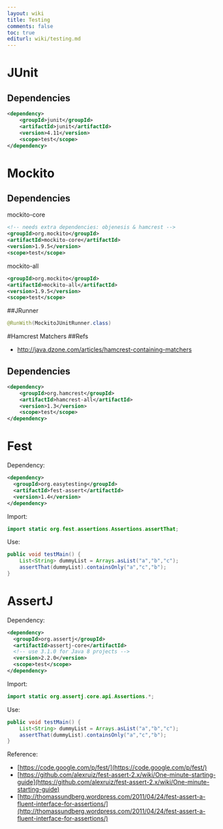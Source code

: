 ```yaml
---
layout: wiki
title: Testing
comments: false
toc: true
editurl: wiki/testing.md
---
```


# JUnit

## Dependencies

```xml
<dependency>
    <groupId>junit</groupId>
    <artifactId>junit</artifactId>
    <version>4.11</version>
    <scope>test</scope>
</dependency>
```

# Mockito

## Dependencies

mockito-core

```xml
<!-- needs extra dependencies: objenesis & hamcrest -->
<groupId>org.mockito</groupId>
<artifactId>mockito-core</artifactId>
<version>1.9.5</version>
<scope>test</scope>
```

mockito-all

```xml
<groupId>org.mockito</groupId>
<artifactId>mockito-all</artifactId>
<version>1.9.5</version>
<scope>test</scope>
```

##JRunner

```java
@RunWith(MockitoJUnitRunner.class)
```

#Hamcrest
Matchers
##Refs
 * http://java.dzone.com/articles/hamcrest-containing-matchers

## Dependencies

```xml
<dependency>
    <groupId>org.hamcrest</groupId>
    <artifactId>hamcrest-all</artifactId>
    <version>1.3</version>
    <scope>test</scope>
</dependency>
```

# Fest
Dependency:

```xml
<dependency>
  <groupId>org.easytesting</groupId>
  <artifactId>fest-assert</artifactId>
  <version>1.4</version>
</dependency>
```

Import:

```java
import static org.fest.assertions.Assertions.assertThat;
```

Use:

```java
public void testMain() {
    List<String> dummyList = Arrays.asList("a","b","c");
    assertThat(dummyList).containsOnly("a","c","b");
}
```
# AssertJ
Dependency:

```xml
<dependency>
  <groupId>org.assertj</groupId>
  <artifactId>assertj-core</artifactId>
  <!-- use 3.1.0 for Java 8 projects -->
  <version>2.2.0</version>
  <scope>test</scope>
</dependency>
```

Import:

```java
import static org.assertj.core.api.Assertions.*;
```

Use:

```java
public void testMain() {
    List<String> dummyList = Arrays.asList("a","b","c");
    assertThat(dummyList).containsOnly("a","c","b");
}
```

Reference:

* [https://code.google.com/p/fest/](https://code.google.com/p/fest/)
* [https://github.com/alexruiz/fest-assert-2.x/wiki/One-minute-starting-guide](https://github.com/alexruiz/fest-assert-2.x/wiki/One-minute-starting-guide)
* [http://thomassundberg.wordpress.com/2011/04/24/fest-assert-a-fluent-interface-for-assertions/](http://thomassundberg.wordpress.com/2011/04/24/fest-assert-a-fluent-interface-for-assertions/)
